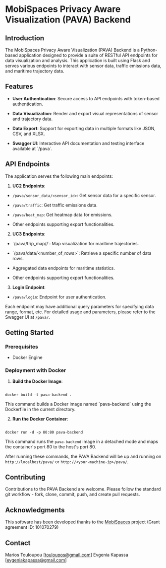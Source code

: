 
# MobiSpaces Privacy Aware Visualization (PAVA) Backend

  

## Introduction

 The MobiSpaces Privacy Aware Visualization (PAVA) Backend is a Python-based application designed to provide a suite of RESTful API endpoints for data visualization and analysis. This application is built using Flask and serves various endpoints to interact with sensor data, traffic emissions data, and maritime trajectory data.

## Features

-  **User Authentication**: Secure access to API endpoints with token-based authentication.

-  **Data Visualization**: Render and export visual representations of sensor and trajectory data.

-  **Data Export**: Support for exporting data in multiple formats like JSON, CSV, and XLSX.

-  **Swagger UI**: Interactive API documentation and testing interface available at \`/pava\`.

  ## API Endpoints

The application serves the following main endpoints:

1.  **UC2 Endpoints**:

-  `/pava/sensor_data/<sensor_id>`: Get sensor data for a specific sensor.

-  `/pava/traffic`: Get traffic emissions data.

-  `/pava/heat_map`: Get heatmap data for emissions.

- Other endpoints supporting export functionalities.
  
2.  **UC3 Endpoints**:

-  \`/pava/trip_map/<zoom>/<markers>\`: Map visualization for maritime trajectories.

-  \`/pava/data/<number_of_rows>\`: Retrieve a specific number of data rows.

- Aggregated data endpoints for maritime statistics.

- Other endpoints supporting export functionalities.

3.  **Login Endpoint**:

-  `/pava/login`: Endpoint for user authentication.

  Each endpoint may have additional query parameters for specifying data range, format, etc. For detailed usage and parameters, please refer to the Swagger UI at `/pava/`.
  
## Getting Started

### Prerequisites
- Docker Engine
 
### Deployment with Docker

  1.  **Build the Docker Image**:

```shell

docker build -t pava-backend .
```

This command builds a Docker image named \`pava-backend\` using the Dockerfile in the current directory.

2.  **Run the Docker Container**:

```shell

docker run -d -p 80:80 pava-backend

```

This command runs the `pava-backend` image in a detached mode and maps the container's port 80 to the host's port 80.

After running these commands, the PAVA Backend will be up and running on `http://localhost/pava/` or `http://<your-machine-ip>/pava/`.

 ## Contributing

 Contributions to the PAVA Backend are welcome. Please follow the standard git workflow - fork, clone, commit, push, and create pull requests.

## Acknowledgments

This software has been developed thanks to the [MobiSpaces](https://mobispaces.eu) project (Grant agreement ID: 101070279)

## Contact

Marios Touloupou [touloupos@gmail.com]
Evgenia Kapassa [evgeniakapassa@gmail.com]
